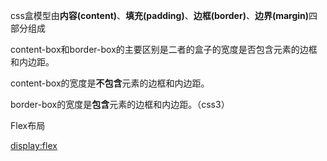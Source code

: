 css盒模型由<b>内容(content)</b>、<b>填充(padding)</b>、<b>边框(border)</b>、<b>边界(margin)</b>四部分组成


content-box和border-box的主要区别是二者的盒子的宽度是否包含元素的边框和内边距。

content-box的宽度是<b>不包含</b>元素的边框和内边距。

border-box的宽度是<b>包含</b>元素的边框和内边距。（css3）

Flex布局

<a href="http://www.runoob.com/w3cnote/flex-grammar.html">display:flex</a>

